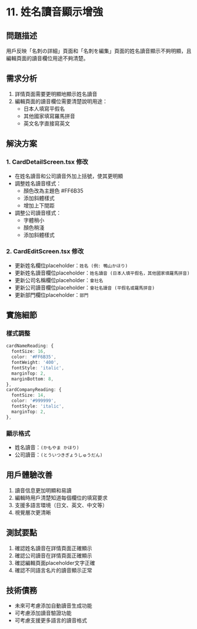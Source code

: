 # 11. 姓名讀音顯示增強

## 問題描述
用戶反映「名刺の詳細」頁面和「名刺を編集」頁面的姓名讀音顯示不夠明顯，且編輯頁面的讀音欄位用途不夠清楚。

## 需求分析
1. 詳情頁面需要更明顯地顯示姓名讀音
2. 編輯頁面的讀音欄位需要清楚說明用途：
   - 日本人填寫平假名
   - 其他國家填寫羅馬拼音
   - 英文名字直接寫英文

## 解決方案

### 1. CardDetailScreen.tsx 修改
- 在姓名讀音和公司讀音外加上括號，使其更明顯
- 調整姓名讀音樣式：
  - 顏色改為主題色 #FF6B35
  - 添加斜體樣式
  - 增加上下間距
- 調整公司讀音樣式：
  - 字體稍小
  - 顏色稍淺
  - 添加斜體樣式

### 2. CardEditScreen.tsx 修改
- 更新姓名欄位placeholder：`姓名 (例: 鴨山かほり)`
- 更新姓名讀音欄位placeholder：`姓名讀音 (日本人填平假名，其他國家填羅馬拼音)`
- 更新公司名稱欄位placeholder：`會社名`
- 更新公司讀音欄位placeholder：`會社名讀音 (平假名或羅馬拼音)`
- 更新部門欄位placeholder：`部門`

## 實施細節

### 樣式調整
```typescript
cardNameReading: {
  fontSize: 16,
  color: '#FF6B35',
  fontWeight: '400',
  fontStyle: 'italic',
  marginTop: 2,
  marginBottom: 8,
},
cardCompanyReading: {
  fontSize: 14,
  color: '#999999',
  fontStyle: 'italic',
  marginTop: 2,
},
```

### 顯示格式
- 姓名讀音：`(かもやま かほり)`
- 公司讀音：`(とういつきぎょうしゅうだん)`

## 用戶體驗改善
1. 讀音信息更加明顯和易讀
2. 編輯時用戶清楚知道每個欄位的填寫要求
3. 支援多語言環境（日文、英文、中文等）
4. 視覺層次更清晰

## 測試要點
1. 確認姓名讀音在詳情頁面正確顯示
2. 確認公司讀音在詳情頁面正確顯示
3. 確認編輯頁面placeholder文字正確
4. 確認不同語言名片的讀音顯示正常

## 技術債務
- 未來可考慮添加自動讀音生成功能
- 可考慮添加讀音驗證功能
- 可考慮支援更多語言的讀音格式 